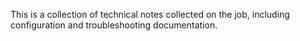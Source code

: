 This is a collection of technical notes collected on the job, including configuration and troubleshooting documentation.